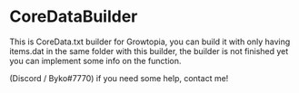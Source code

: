 # CoreDataBuilder
This is CoreData.txt builder for Growtopia, you can build it with only having items.dat in the same folder with this builder, the builder is not finished yet you can implement some info on the function.

(Discord / Byko#7770) if you need some help, contact me!
